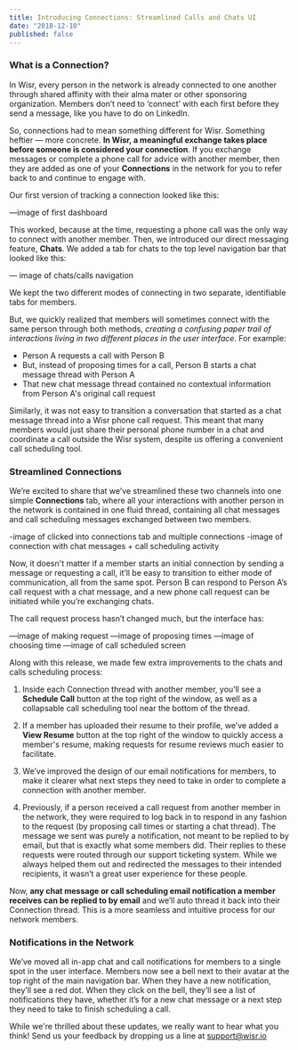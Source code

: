 ```yaml
---
title: Introducing Connections: Streamlined Calls and Chats UI
date: "2018-12-10"
published: false
---
```


### What is a Connection?

In Wisr, every person in the network is already connected to one another through shared affinity with their alma mater or other sponsoring organization. Members don’t need to ‘connect’ with each first before they send a message, like you have to do on LinkedIn. 

So, connections had to mean something different for Wisr. Something heftier — more concrete. **In Wisr, a meaningful exchange takes place before someone is considered your connection**. If you exchange messages or complete a phone call for advice with another member, then they are added as one of your **Connections** in the network for you to refer back to and continue to engage with. 

Our first version of tracking a connection looked like this:

—image of first dashboard

This worked, because at the time, requesting a phone call was the only way to connect with another member. Then, we introduced our direct messaging feature, **Chats**. We added a tab for chats to the top level navigation bar that looked like this: 

— image of chats/calls navigation

We kept the two different modes of connecting in two separate, identifiable tabs for members.

But, we quickly realized that members will sometimes connect with the same person through both methods, _creating a confusing paper trail of interactions living in two different places in the user interface_. For example:

 - Person A requests a call with Person B
 - But, instead of proposing times for a call, Person B starts a chat message thread with Person A
 - That new chat message thread contained no contextual information from Person A's original call request

Similarly, it was not easy to transition a conversation that started as a chat message thread into a Wisr phone call request. This meant that many members would just share their personal phone number in a chat and coordinate a call outside the Wisr system, despite us offering a convenient call scheduling tool.

### Streamlined Connections

We’re excited to share that we’ve streamlined these two channels into one simple **Connections** tab, where all your interactions with another person in the network is contained in one fluid thread, containing all chat messages and call scheduling messages exchanged between two members. 

-image of clicked into connections tab and multiple connections
-image of connection with chat messages + call scheduling activity

Now, it doesn't matter if a member starts an initial connection by sending a message or requesting a call, it’ll be easy to transition to either mode of communication, all from the same spot. Person B can respond to Person A’s call request with a chat message, and a new phone call request can be initiated while you’re exchanging chats. 

The call request process hasn’t changed much, but the interface has: 

—image of making request
—image of proposing times
—image of choosing time
—image of call scheduled screen

Along with this release, we made few extra improvements to the chats and calls scheduling process:

1. Inside each Connection thread with another member, you’ll see a **Schedule Call** button at the top right of the window, as well as a collapsable call scheduling tool near the bottom of the thread.

2. If a member has uploaded their resume to their profile, we’ve added a **View Resume** button at the top right of the window to quickly access a member's resume, making requests for resume reviews much easier to facilitate. 

3. We’ve improved the design of our email notifications for members, to make it clearer what next steps they need to take in order to complete a connection with another member.

4. Previously, if a person received a call request from another member in the network, they were required to log back in to respond in any fashion to the request (by proposing call times or starting a chat thread). The message we sent was purely a notification, not meant to be replied to by email, but that is exactly what some members did. Their replies to these requests were routed through our support ticketing system. While we always helped them out and redirected the messages to their intended recipients, it wasn’t a great user experience for these people.

Now, **any chat message or call scheduling email notification a member receives can be replied to by email** and we’ll auto thread it back into their Connection thread. This is a more seamless and intuitive process for our network members.

### Notifications in the Network

We’ve moved all in-app chat and call notifications for members to a single spot in the user interface. Members now see a bell next to their avatar at the top right of the main navigation bar. When they have a new notification, they’ll see a red dot. When they click on the bell, they’ll see a list of notifications they have, whether it’s for a new chat message or a next step they need to take to finish scheduling a call.

While we're thrilled about these updates, we really want to hear what you think! Send us your feedback by dropping us a line at <a href="support@wisr.io">support@wisr.io</a>
